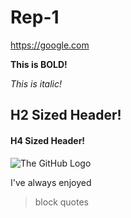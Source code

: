 # Rep-1

<https://google.com>

**This is BOLD!**

_This is italic!_

## H2 Sized Header!

#### H4 Sized Header!

![The GitHub Logo](https://upload.wikimedia.org/wikipedia/commons/thumb/9/91/Octicons-mark-github.svg/1200px-Octicons-mark-github.svg.png)

I've always enjoyed
>block quotes
